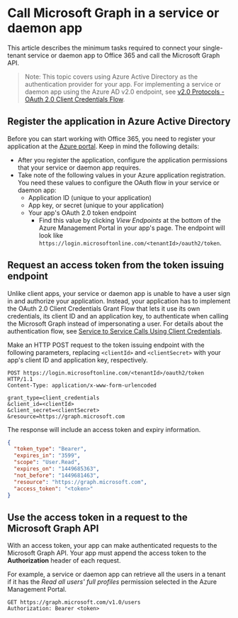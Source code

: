 ﻿# Call Microsoft Graph in a service or daemon app

This article describes the minimum tasks required to connect your single-tenant service or daemon app to Office 365 and call the Microsoft Graph API.

> Note: This topic covers using Azure Active Directory as the authentication provider for your app. For implementing a service or daemon app using the Azure AD v2.0 endpoint, see <a href="https://azure.microsoft.com/en-us/documentation/articles/active-directory-v2-protocols-oauth-client-creds/" target="_newtab">v2.0 Protocols - OAuth 2.0 Client Credentials Flow</a>.

## Register the application in Azure Active Directory

Before you can start working with Office 365, you need to register your application at the [Azure portal](https://portal.azure.com). Keep in mind the following details:

- After you register the application, configure the application permissions that your service or daemon app requires.
- Take note of the following values in your Azure application registration. You need these values to configure the OAuth flow in your service or daemon app:
	- Application ID (unique to your application)
	- App key, or secret (unique to your application)
	- Your app's OAuth 2.0 token endpoint
	  - Find this value by clicking *View Endpoints* at the bottom of the Azure Management Portal in your app's page. The endpoint will look like `https://login.microsoftonline.com/<tenantId>/oauth2/token`.

## Request an access token from the token issuing endpoint

Unlike client apps, your service or daemon app is unable to have a user sign in and authorize your application. Instead, your application has to implement the OAuth 2.0 Client Credentials Grant Flow that lets it use its own credentials, its client ID and an application key, to authenticate when calling the Microsoft Graph instead of impersonating a user. For details about the authentication flow, see [Service to Service Calls Using Client Credentials](https://msdn.microsoft.com/en-us/library/azure/dn645543.aspx).

Make an HTTP POST request to the token issuing endpoint with the following parameters, replacing `<clientId>` and `<clientSecret>` with your app's client ID and application key, respectively.

```http
POST https://login.microsoftonline.com/<tenantId>/oauth2/token HTTP/1.1
Content-Type: application/x-www-form-urlencoded

grant_type=client_credentials
&client_id=<clientId>
&client_secret=<clientSecret>
&resource=https://graph.microsoft.com
```

The response will include an access token and expiry information.

```json
{ 
  "token_type": "Bearer",
  "expires_in": "3599",
  "scope": "User.Read",
  "expires_on": "1449685363",
  "not_before": "1449681463",
  "resource": "https://graph.microsoft.com",
  "access_token": "<token>"
}
```

## Use the access token in a request to the Microsoft Graph API

With an access token, your app can make authenticated requests to the Microsoft Graph API. Your app must append the access token to the **Authorization** header of each request.

For example, a service or daemon app can retrieve all the users in a tenant if it has the *Read all users' full profiles* permission selected in the Azure Management Portal. 

```http
GET https://graph.microsoft.com/v1.0/users
Authorization: Bearer <token>
```
